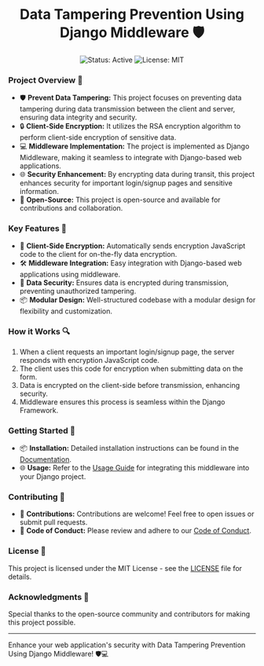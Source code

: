 <h1 align="center">Data Tampering Prevention Using Django Middleware 🛡️</h1>

<p align="center">
  <img src="https://img.shields.io/badge/status-active-brightgreen.svg" alt="Status: Active">
  <img src="https://img.shields.io/github/license/your-username/data-tampering-prevention" alt="License: MIT">
</p>

<h3 align="left">Project Overview 🚀</h3>

- 🛡️ **Prevent Data Tampering:** This project focuses on preventing data tampering during data transmission between the client and server, ensuring data integrity and security.
- 🔒 **Client-Side Encryption:** It utilizes the RSA encryption algorithm to perform client-side encryption of sensitive data.
- 💻 **Middleware Implementation:** The project is implemented as Django Middleware, making it seamless to integrate with Django-based web applications.
- 🌐 **Security Enhancement:** By encrypting data during transit, this project enhances security for important login/signup pages and sensitive information.
- 📜 **Open-Source:** This project is open-source and available for contributions and collaboration.

<h3 align="left">Key Features 🌟</h3>

- 🚀 **Client-Side Encryption:** Automatically sends encryption JavaScript code to the client for on-the-fly data encryption.
- 🛠️ **Middleware Integration:** Easy integration with Django-based web applications using middleware.
- 🔐 **Data Security:** Ensures data is encrypted during transmission, preventing unauthorized tampering.
- 📦 **Modular Design:** Well-structured codebase with a modular design for flexibility and customization.

<h3 align="left">How it Works 🔍</h3>

1. When a client requests an important login/signup page, the server responds with encryption JavaScript code.
2. The client uses this code for encryption when submitting data on the form.
3. Data is encrypted on the client-side before transmission, enhancing security.
4. Middleware ensures this process is seamless within the Django Framework.

<h3 align="left">Getting Started 🚀</h3>

- 📦 **Installation:** Detailed installation instructions can be found in the [Documentation](#link-to-documentation).
- 🌐 **Usage:** Refer to the [Usage Guide](#link-to-usage-guide) for integrating this middleware into your Django project.

<h3 align="left">Contributing 🤝</h3>

- 🤗 **Contributions:** Contributions are welcome! Feel free to open issues or submit pull requests.
- 📄 **Code of Conduct:** Please review and adhere to our [Code of Conduct](#link-to-code-of-conduct).

<h3 align="left">License 📝</h3>

This project is licensed under the MIT License - see the [LICENSE](LICENSE) file for details.

<h3 align="left">Acknowledgments 👏</h3>

Special thanks to the open-source community and contributors for making this project possible.

---

Enhance your web application's security with Data Tampering Prevention Using Django Middleware! 🛡️💻
